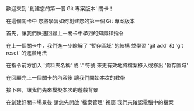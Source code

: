 歡迎來到
'創建您的第一個 Git 專案版本' 關卡！

在這個關卡中
您將學習如何創建您的第一個 Git 專案版本

首先，讓我們快速回顧上一關卡中學到的知識和指令

在上一個關卡中，我們進一步瞭解了 '暫存區域' 的結構
並學習 'git add' 和 'git reset' 的進階用法

在指令前方加入 '資料夾名稱' 或 '.' 符號
來更有效地將檔案移入或移出 '暫存區域'

在回顧完上一個關卡的內容後
讓我們開始本次的教學

接下來，讓我們先來模擬本次的遊戲背景

在創建好關卡場景後
請您先開啟 '檔案管理' 視窗
我們來確認電腦中的檔案